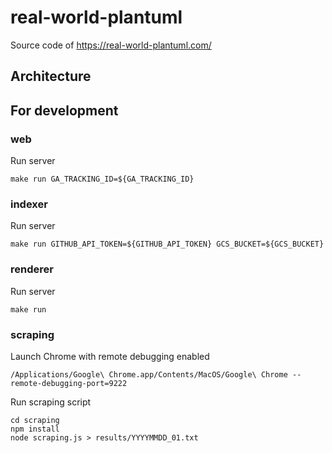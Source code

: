 real-world-plantuml
===

Source code of https://real-world-plantuml.com/

## Architecture


## For development

### web

Run server

```
make run GA_TRACKING_ID=${GA_TRACKING_ID}
```

### indexer

Run server

```
make run GITHUB_API_TOKEN=${GITHUB_API_TOKEN} GCS_BUCKET=${GCS_BUCKET}
```

### renderer

Run server

```
make run
```

### scraping

Launch Chrome with remote debugging enabled

```
/Applications/Google\ Chrome.app/Contents/MacOS/Google\ Chrome --remote-debugging-port=9222
```

Run scraping script

```
cd scraping
npm install
node scraping.js > results/YYYYMMDD_01.txt
```
